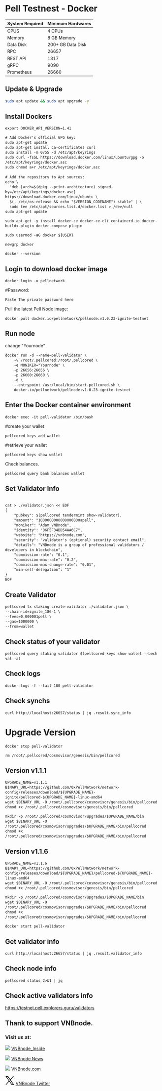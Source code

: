 # Pell Testnest - Docker

| System Required | Minimum Hardwares |
| --- | --- |
| CPUS |  4 CPUs |
| Memory | 8 GB Memory |
| Data Disk | 200+ GB Data Disk |
| RPC | 	26657 |
| REST API | 1317 |
| gRPC | 9090 |
| Prometheus| 26660 |
## Update & Upgrade
```bash
sudo apt update && sudo apt upgrade -y
```
## Install Dockers
```
export DOCKER_API_VERSION=1.41
```
```
# Add Docker's official GPG key:
sudo apt-get update
sudo apt-get install ca-certificates curl
sudo install -m 0755 -d /etc/apt/keyrings
sudo curl -fsSL https://download.docker.com/linux/ubuntu/gpg -o /etc/apt/keyrings/docker.asc
sudo chmod a+r /etc/apt/keyrings/docker.asc

# Add the repository to Apt sources:
echo \
  "deb [arch=$(dpkg --print-architecture) signed-by=/etc/apt/keyrings/docker.asc] https://download.docker.com/linux/ubuntu \
  $(. /etc/os-release && echo "$VERSION_CODENAME") stable" | \
  sudo tee /etc/apt/sources.list.d/docker.list > /dev/null
sudo apt-get update
```
```
sudo apt-get -y install docker-ce docker-ce-cli containerd.io docker-buildx-plugin docker-compose-plugin
```
```
sudo usermod -aG docker ${USER}
```
```
newgrp docker
```
```
docker --version
```
## Login to download docker image
```
docker login -u pellnetwork
```
#Password:
```
Paste The private password here
```
Pull the latest Pell Node image:
```
docker pull docker.io/pellnetwork/pellnode:v1.0.23-ignite-testnet
```
## Run node
change "Yournode"
```
docker run -d --name=pell-validator \
    -v /root/.pellcored:/root/.pellcored \
    -e MONIKER="Yournode" \
    -p 26656:26656 \
    -p 26660:26660 \
    -d \
    --entrypoint /usr/local/bin/start-pellcored.sh \
    docker.io/pellnetwork/pellnode:v1.0.23-ignite-testnet
```
## Enter the Docker container environment
```
docker exec -it pell-validator /bin/bash
```
#create your wallet
```
pellcored keys add wallet
```
#retrieve your wallet
```
pellcored keys show wallet
```
Check balances.
```
pellcored query bank balances wallet
```
## Set Validator Info
```

cat > ./validator.json << EOF
{
	"pubkey": $(pellcored tendermint show-validator),
	"amount": "1000000000000000000apell",
	"moniker": "Adam_VNBnode",
	"identity": "06F5F34BD54AA6C7",
	"website": "https://vnbnode.com",
	"security": "validator's (optional) security contact email",
	"details": "VNBnode is a group of professional validators / developers in blockchain",
	"commission-rate": "0.1",
	"commission-max-rate": "0.2",
	"commission-max-change-rate": "0.01",
	"min-self-delegation": "1"
}
EOF
```
## Create Validator
```
pellcored tx staking create-validator ./validator.json \
--chain-id=ignite_186-1 \
--fees=0.000001pell \
--gas=1000000 \
--from=wallet
```
## Check status of your validator
```
pellcored query staking validator $(pellcored keys show wallet --bech val -a)
```
## Check logs
```
docker logs -f --tail 100 pell-validator
```
## Check synchs
```
curl http://localhost:26657/status | jq .result.sync_info
```
# Upgrade Version
```
docker stop pell-validator
```
```
rm /root/.pellcored/cosmovisor/genesis/bin/pellcored
```
## Version v1.1.1
```
UPGRADE_NAME=v1.1.1
BINARY_URL=https://github.com/0xPellNetwork/network-config/releases/download/${UPGRADE_NAME}-ignite/pellcored-${UPGRADE_NAME}-linux-amd64
wget $BINARY_URL -O /root/.pellcored/cosmovisor/genesis/bin/pellcored
chmod +x /root/.pellcored/cosmovisor/genesis/bin/pellcored
```
```
mkdir -p /root/.pellcored/cosmovisor/upgrades/$UPGRADE_NAME/bin
wget $BINARY_URL -O /root/.pellcored/cosmovisor/upgrades/$UPGRADE_NAME/bin/pellcored
chmod +x /root/.pellcored/cosmovisor/upgrades/$UPGRADE_NAME/bin/pellcored
```
## Version v1.1.6
```
UPGRADE_NAME=v1.1.6
BINARY_URL=https://github.com/0xPellNetwork/network-config/releases/download/${UPGRADE_NAME}/pellcored-${UPGRADE_NAME}-linux-amd64
wget $BINARY_URL -O /root/.pellcored/cosmovisor/genesis/bin/pellcored
chmod +x /root/.pellcored/cosmovisor/genesis/bin/pellcored
```
```
mkdir -p /root/.pellcored/cosmovisor/upgrades/$UPGRADE_NAME/bin
wget $BINARY_URL -O /root/.pellcored/cosmovisor/upgrades/$UPGRADE_NAME/bin/pellcored
chmod +x /root/.pellcored/cosmovisor/upgrades/$UPGRADE_NAME/bin/pellcored
```
```
docker start pell-validator
```
## Get validator info
```
curl http://localhost:26657/status | jq .result.validator_info
```
## Check node info
```
pellcored status 2>&1 | jq
```
## Check active validators info

https://testnet.pell.explorers.guru/validators

## Thank to support VNBnode.
### Visit us at:

<img src="https://user-images.githubusercontent.com/50621007/183283867-56b4d69f-bc6e-4939-b00a-72aa019d1aea.png" width="30"/> <a href="https://t.me/VNBnodegroup" target="_blank">VNBnode_Inside</a>

<img src="https://user-images.githubusercontent.com/50621007/183283867-56b4d69f-bc6e-4939-b00a-72aa019d1aea.png" width="30"/> <a href="https://t.me/Vnbnode" target="_blank">VNBnode News</a>

<img src="https://github.com/vnbnode/binaries/blob/main/Logo/VNBnode.jpg" width="30"/> <a href="https://VNBnode.com" target="_blank">VNBnode.com</a>

<img src="https://github.com/vnbnode/binaries/blob/main/Logo/twitter_icon.png" width="30" height="30"/> <a href="https://x.com/vnbnode" target="_blank">VNBnode Twitter</a>
